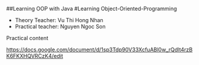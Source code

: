 ##Learning OOP with Java
#Learning Object-Oriented-Programming

- Theory Teacher: Vu Thi Hong Nhan
- Practical teacher: Nguyen Ngoc Son

Practical content

https://docs.google.com/document/d/1sp3Tdp90V33XcfuABl0w_rQdlt4rzBK6FKXHQVRCzK4/edit
